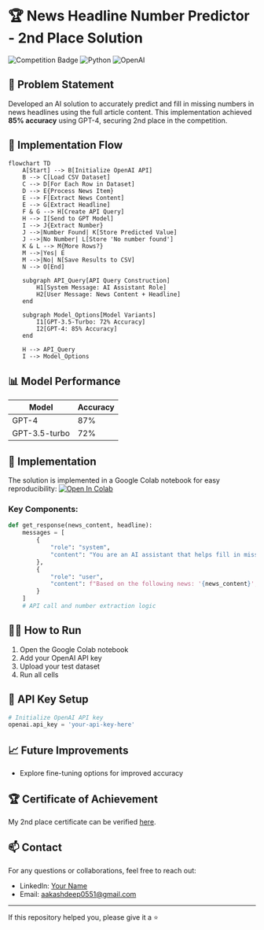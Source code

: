 # 🏆 News Headline Number Predictor - 2nd Place Solution

![Competition Badge](https://img.shields.io/badge/Competition-2nd%20Place-silver)
![Python](https://img.shields.io/badge/Python-3.7%2B-blue)
![OpenAI](https://img.shields.io/badge/OpenAI-GPT--4-brightgreen)

## 🎯 Problem Statement
Developed an AI solution to accurately predict and fill in missing numbers in news headlines using the full article content. This implementation achieved **85% accuracy** using GPT-4, securing 2nd place in the competition.

## 🔄 Implementation Flow
```mermaid
flowchart TD
    A[Start] --> B[Initialize OpenAI API]
    B --> C[Load CSV Dataset]
    C --> D[For Each Row in Dataset]
    D --> E{Process News Item}
    E --> F[Extract News Content]
    E --> G[Extract Headline]
    F & G --> H[Create API Query]
    H --> I[Send to GPT Model]
    I --> J{Extract Number}
    J -->|Number Found| K[Store Predicted Value]
    J -->|No Number| L[Store 'No number found']
    K & L --> M{More Rows?}
    M -->|Yes| E
    M -->|No| N[Save Results to CSV]
    N --> O[End]

    subgraph API_Query[API Query Construction]
        H1[System Message: AI Assistant Role]
        H2[User Message: News Content + Headline]
    end

    subgraph Model_Options[Model Variants]
        I1[GPT-3.5-Turbo: 72% Accuracy]
        I2[GPT-4: 85% Accuracy]
    end

    H --> API_Query
    I --> Model_Options
```

## 📊 Model Performance
| Model | Accuracy |
|-------|----------|
| GPT-4 | 87% |
| GPT-3.5-turbo | 72% |

## 🔧 Implementation
The solution is implemented in a Google Colab notebook for easy reproducibility:
[![Open In Colab](https://colab.research.google.com/assets/colab-badge.svg)]([https://colab.research.google.com/your-notebook-link-here](https://colab.research.google.com/drive/1-inAgUGKYSNKUYx4wbj3xAj6IlGRNN2-?usp=sharing))

### Key Components:
```python
def get_response(news_content, headline):
    messages = [
        {
            "role": "system",
            "content": "You are an AI assistant that helps fill in missing numbers in news headlines based on the content of the news."
        },
        {
            "role": "user",
            "content": f"Based on the following news: '{news_content}', fill in the missing number in this headline: '{headline}'"
        }
    ]
    # API call and number extraction logic
```

## 🏃‍♂️ How to Run
1. Open the Google Colab notebook
2. Add your OpenAI API key
3. Upload your test dataset
4. Run all cells

## 🔑 API Key Setup
```python
# Initialize OpenAI API key
openai.api_key = 'your-api-key-here'
```

## 📈 Future Improvements
- Explore fine-tuning options for improved accuracy

## 🏆 Certificate of Achievement
My 2nd place certificate can be verified [here]([your-verification-link](https://github.com/Aakashdeep-Srivastava/Predicting-Missing-News-Headlines/blob/main/Certificate%20of%20Excellence.png)).

## 📫 Contact
For any questions or collaborations, feel free to reach out:
- LinkedIn: [Your Name]([your-linkedin-profile](https://www.linkedin.com/in/skydeep1/))
- Email: aakashdeep0551@gmail.com

---

If this repository helped you, please give it a ⭐
